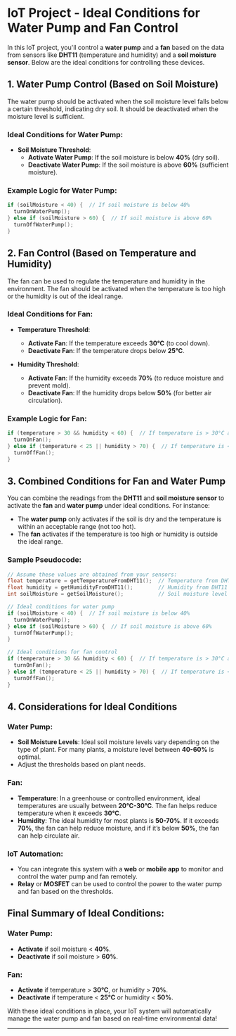 # IoT Project - Ideal Conditions for Water Pump and Fan Control

In this IoT project, you'll control a **water pump** and a **fan** based on the data from sensors like **DHT11** (temperature and humidity) and a **soil moisture sensor**. Below are the ideal conditions for controlling these devices.

## 1. Water Pump Control (Based on Soil Moisture)
The water pump should be activated when the soil moisture level falls below a certain threshold, indicating dry soil. It should be deactivated when the moisture level is sufficient.

### Ideal Conditions for Water Pump:
- **Soil Moisture Threshold**:
  - **Activate Water Pump**: If the soil moisture is below **40%** (dry soil).
  - **Deactivate Water Pump**: If the soil moisture is above **60%** (sufficient moisture).

### Example Logic for Water Pump:
```cpp
if (soilMoisture < 40) {  // If soil moisture is below 40%
  turnOnWaterPump();
} else if (soilMoisture > 60) {  // If soil moisture is above 60%
  turnOffWaterPump();
}
```

## 2. Fan Control (Based on Temperature and Humidity)
The fan can be used to regulate the temperature and humidity in the environment. The fan should be activated when the temperature is too high or the humidity is out of the ideal range.

### Ideal Conditions for Fan:
- **Temperature Threshold**:
  - **Activate Fan**: If the temperature exceeds **30°C** (to cool down).
  - **Deactivate Fan**: If the temperature drops below **25°C**.

- **Humidity Threshold**:
  - **Activate Fan**: If the humidity exceeds **70%** (to reduce moisture and prevent mold).
  - **Deactivate Fan**: If the humidity drops below **50%** (for better air circulation).

### Example Logic for Fan:
```cpp
if (temperature > 30 && humidity < 60) {  // If temperature is > 30°C and humidity is low
  turnOnFan();
} else if (temperature < 25 || humidity > 70) {  // If temperature is < 25°C or humidity is > 70%
  turnOffFan();
}
```

## 3. Combined Conditions for Fan and Water Pump
You can combine the readings from the **DHT11** and **soil moisture sensor** to activate the **fan** and **water pump** under ideal conditions. For instance:
- The **water pump** only activates if the soil is dry and the temperature is within an acceptable range (not too hot).
- The **fan** activates if the temperature is too high or humidity is outside the ideal range.

### Sample Pseudocode:
```cpp
// Assume these values are obtained from your sensors:
float temperature = getTemperatureFromDHT11();  // Temperature from DHT11
float humidity = getHumidityFromDHT11();        // Humidity from DHT11
int soilMoisture = getSoilMoisture();           // Soil moisture level

// Ideal conditions for water pump
if (soilMoisture < 40) {  // If soil moisture is below 40%
  turnOnWaterPump();
} else if (soilMoisture > 60) {  // If soil moisture is above 60%
  turnOffWaterPump();
}

// Ideal conditions for fan control
if (temperature > 30 && humidity < 60) {  // If temperature is > 30°C and humidity is low
  turnOnFan();
} else if (temperature < 25 || humidity > 70) {  // If temperature is < 25°C or humidity is > 70%
  turnOffFan();
}
```

## 4. Considerations for Ideal Conditions
### Water Pump:
- **Soil Moisture Levels**: Ideal soil moisture levels vary depending on the type of plant. For many plants, a moisture level between **40-60%** is optimal.
- Adjust the thresholds based on plant needs.

### Fan:
- **Temperature**: In a greenhouse or controlled environment, ideal temperatures are usually between **20°C-30°C**. The fan helps reduce temperature when it exceeds **30°C**.
- **Humidity**: The ideal humidity for most plants is **50-70%**. If it exceeds **70%**, the fan can help reduce moisture, and if it’s below **50%**, the fan can help circulate air.

### IoT Automation:
- You can integrate this system with a **web** or **mobile app** to monitor and control the water pump and fan remotely.
- **Relay** or **MOSFET** can be used to control the power to the water pump and fan based on the thresholds.

## Final Summary of Ideal Conditions:
### Water Pump:
- **Activate** if soil moisture < **40%**.
- **Deactivate** if soil moisture > **60%**.

### Fan:
- **Activate** if temperature > **30°C**, or humidity > **70%**.
- **Deactivate** if temperature < **25°C** or humidity < **50%**.

With these ideal conditions in place, your IoT system will automatically manage the water pump and fan based on real-time environmental data!

---

